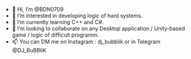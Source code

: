 - 👋 Hi, I’m @BDN0709
- 👀 I’m interested in developing logic of hard systems.
- 🌱 I’m currently learning C++ and C#.
- 💞️ I’m looking to collaborate on any Desktop application / Unity-based game / logic of difficult programm.
- 📫 You can DM me on Instagram : dj_bubblik or in Telegram @DJ_BuBBliK

<!---
BDN0709/BDN0709 is a ✨ special ✨ repository because its `README.md` (this file) appears on your GitHub profile.
You can click the Preview link to take a look at your changes.
--->
